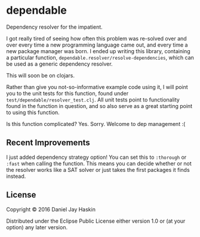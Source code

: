 # dependable
Dependency resolver for the impatient.

I got really tired of seeing how often this problem was re-solved over
and over every time a new programming language came out, and every
time a new package manager was born. I ended up writing this library,
containing a particular function,
`dependable.resolver/resolve-dependencies`, which can be used as a
generic dependency resolver.

This will soon be on clojars.

Rather than give you not-so-informative example code using it, I will
point you to the unit tests for this function, found under
`test/dependable/resolver_test.clj`. All unit tests point to functionality
found in the function in question, and so also serve as a great starting
point to using this function.

Is this function complicated? Yes. Sorry. Welcome to dep management :(

## Recent Improvements

I just added dependency strategy option! You can set this to `:thorough` or
`:fast` when calling the function. This means you can decide whether or not
the resolver works like a SAT solver or just takes the first packages it
finds instead.

## License

Copyright © 2016 Daniel Jay Haskin

Distributed under the Eclipse Public License either version 1.0 or (at
your option) any later version.
